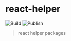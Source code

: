 # react-helper

![Build](https://github.com/w2solutions/react-helper/workflows/Build/badge.svg)
![Publish](https://github.com/w2solutions/react-helper/workflows/Publish/badge.svg)

> react helper packages
